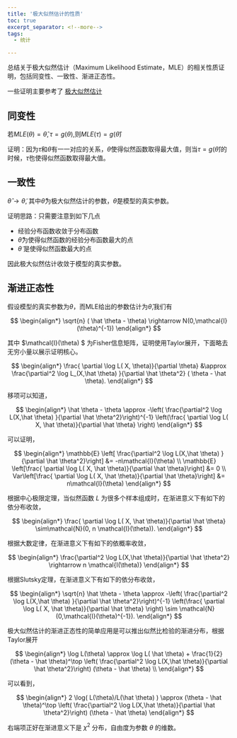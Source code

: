 ```yaml
---
title: '极大似然估计的性质'
toc: true
excerpt_separator: <!--more-->
tags:
  - 统计

---
```




总结关于极大似然估计（Maximum Likelihood Estimate，MLE）的相关性质证明，包括同变性、一致性、渐进正态性。

<!--more-->

一些证明主要参考了 [极大似然估计](http://www.doc88.com/p-87319681759.html)

## 同变性

若$MLE(\theta) = \hat{\theta},\tau=g(\theta)$,则$MLE(\tau)=g(\hat{\theta})$



证明：因为$\tau$和$\theta$有一一对应的关系，$\hat{\theta}$使得似然函数取得最大值，则当$\tau=g(\hat{\theta})$的时候，$\hat{\tau}$也使得似然函数取得最大值。



## 一致性

$\hat{\theta} \rightarrow \tilde{\theta}$, 其中$\hat{\theta}$为极大似然估计的参数，$\tilde{\theta}$是模型的真实参数。

证明思路：只需要注意到如下几点

* 经验分布函数收敛于分布函数
* $\hat{\theta}$为使得似然函数的经验分布函数最大的点
* $\tilde{\theta}$ 是使得似然函数最大的点

因此极大似然估计收敛于模型的真实参数。



## 渐进正态性

假设模型的真实参数为$\theta$，而MLE给出的参数估计为$\hat \theta$,我们有

$$
\begin{align*}
\sqrt{n} ( \hat \theta - \theta) \rightarrow N(0,\mathcal{I}(\theta)^{-1})
\end{align*}
$$

其中 $\mathcal{I}(\theta) $ 为Fisher信息矩阵，证明使用Taylor展开，下面略去无穷小量以展示证明核心。


$$
\begin{align*}
\frac{ \partial \log L( X, \theta)}{\partial \theta} &\approx \frac{\partial^2 \log L_(X,\hat \theta) }{\partial \hat \theta^2} ( \theta - \hat \theta).
\end{align*}
$$

移项可以知道，

$$
\begin{align*}
\hat \theta -  \theta \approx -\left( \frac{\partial^2 \log L(X,\hat \theta) }{\partial \hat \theta^2}\right)^{-1} \left(\frac{ \partial \log L( X, \hat \theta)}{\partial \hat \theta} \right)
\end{align*}
$$

可以证明，

$$
\begin{align*}
\mathbb{E} \left[ \frac{\partial^2 \log L(X,\hat \theta) }{\partial \hat \theta^2}\right] &= -n\mathcal{I}(\theta) \\
\mathbb{E} \left[\frac{ \partial \log L( X, \hat \theta)}{\partial \hat \theta}\right] &= 0 \\
Var\left[\frac{ \partial \log L( X, \hat \theta)}{\partial \hat \theta}\right] &= n\mathcal{I}(\theta)
\end{align*}
$$

根据中心极限定理，当似然函数 $L$ 为很多个样本组成时，在渐进意义下有如下的依分布收敛，

$$
\begin{align*}
\frac{ \partial \log L( X, \hat \theta)}{\partial \hat \theta} \sim\mathcal{N}(0, n \mathcal{I}(\theta)).
\end{align*}
$$

根据大数定律，在渐进意义下有如下的依概率收敛，

$$
\begin{align*}
\frac{\partial^2 \log L(X,\hat \theta)}{\partial \hat \theta^2} \rightarrow n \mathcal{I(\theta)}
\end{align*}
$$

根据Slutsky定理，在渐进意义下有如下的依分布收敛，

$$
\begin{align*}
\sqrt{n} \hat \theta -  \theta \approx -\left( \frac{\partial^2 \log L(X,\hat \theta) }{\partial \hat \theta^2}\right)^{-1} \left(\frac{ \partial \log L( X, \hat \theta)}{\partial \hat \theta} \right)  \sim \mathcal{N}(0,\mathcal{I}(\theta)^{-1}).
\end{align*}
$$


极大似然估计的渐进正态性的简单应用是可以推出似然比检验的渐进分布，根据Taylor展开

$$
\begin{align*}
\log L(\theta) \approx \log L( \hat \theta) + \frac{1}{2} (\theta - \hat \theta)^\top \left( \frac{\partial^2 \log L(X,\hat \theta)}{\partial \hat \theta^2}\right) (\theta - \hat \theta) \\
\end{align*}
$$

可以看到，

$$
\begin{align*}
2 \log( L(\theta)/L(\hat \theta) ) \approx (\theta - \hat \theta)^\top \left( \frac{\partial^2 \log L(X,\hat \theta)}{\partial \hat \theta^2}\right) (\theta - \hat \theta)
\end{align*}
$$

右端项正好在渐进意义下是 $\chi^2$ 分布，自由度为参数 $\theta$ 的维数。

